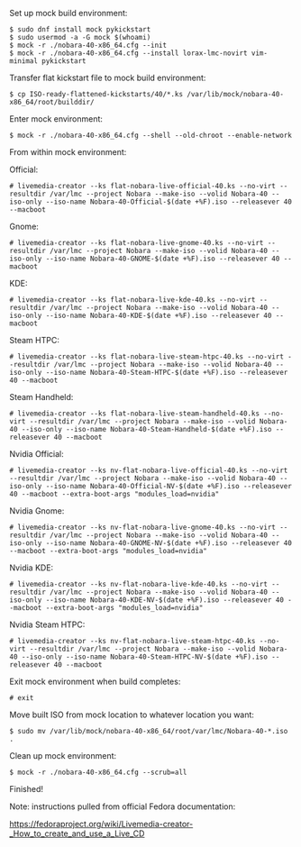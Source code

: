 Set up mock build environment:
```
$ sudo dnf install mock pykickstart
$ sudo usermod -a -G mock $(whoami)
$ mock -r ./nobara-40-x86_64.cfg --init
$ mock -r ./nobara-40-x86_64.cfg --install lorax-lmc-novirt vim-minimal pykickstart
```

Transfer flat kickstart file to mock build environment:

```
$ cp ISO-ready-flattened-kickstarts/40/*.ks /var/lib/mock/nobara-40-x86_64/root/builddir/
```

Enter mock environment:
```
$ mock -r ./nobara-40-x86_64.cfg --shell --old-chroot --enable-network
```

From within mock environment:

Official:
```
# livemedia-creator --ks flat-nobara-live-official-40.ks --no-virt --resultdir /var/lmc --project Nobara --make-iso --volid Nobara-40 --iso-only --iso-name Nobara-40-Official-$(date +%F).iso --releasever 40 --macboot
```

Gnome:
```
# livemedia-creator --ks flat-nobara-live-gnome-40.ks --no-virt --resultdir /var/lmc --project Nobara --make-iso --volid Nobara-40 --iso-only --iso-name Nobara-40-GNOME-$(date +%F).iso --releasever 40 --macboot
```

KDE:
```
# livemedia-creator --ks flat-nobara-live-kde-40.ks --no-virt --resultdir /var/lmc --project Nobara --make-iso --volid Nobara-40 --iso-only --iso-name Nobara-40-KDE-$(date +%F).iso --releasever 40 --macboot
```

Steam HTPC:
```
# livemedia-creator --ks flat-nobara-live-steam-htpc-40.ks --no-virt --resultdir /var/lmc --project Nobara --make-iso --volid Nobara-40 --iso-only --iso-name Nobara-40-Steam-HTPC-$(date +%F).iso --releasever 40 --macboot
```

Steam Handheld:
```
# livemedia-creator --ks flat-nobara-live-steam-handheld-40.ks --no-virt --resultdir /var/lmc --project Nobara --make-iso --volid Nobara-40 --iso-only --iso-name Nobara-40-Steam-Handheld-$(date +%F).iso --releasever 40 --macboot
```



Nvidia Official:
```
# livemedia-creator --ks nv-flat-nobara-live-official-40.ks --no-virt --resultdir /var/lmc --project Nobara --make-iso --volid Nobara-40 --iso-only --iso-name Nobara-40-Official-NV-$(date +%F).iso --releasever 40 --macboot --extra-boot-args "modules_load=nvidia"
```

Nvidia Gnome:
```
# livemedia-creator --ks nv-flat-nobara-live-gnome-40.ks --no-virt --resultdir /var/lmc --project Nobara --make-iso --volid Nobara-40 --iso-only --iso-name Nobara-40-GNOME-NV-$(date +%F).iso --releasever 40 --macboot --extra-boot-args "modules_load=nvidia"
```

Nvidia KDE:
```
# livemedia-creator --ks nv-flat-nobara-live-kde-40.ks --no-virt --resultdir /var/lmc --project Nobara --make-iso --volid Nobara-40 --iso-only --iso-name Nobara-40-KDE-NV-$(date +%F).iso --releasever 40 --macboot --extra-boot-args "modules_load=nvidia"
```

Nvidia Steam HTPC:
```
# livemedia-creator --ks nv-flat-nobara-live-steam-htpc-40.ks --no-virt --resultdir /var/lmc --project Nobara --make-iso --volid Nobara-40 --iso-only --iso-name Nobara-40-Steam-HTPC-NV-$(date +%F).iso --releasever 40 --macboot
```


Exit mock environment when build completes:
```
# exit
```

Move built ISO from mock location to whatever location you want:

```
$ sudo mv /var/lib/mock/nobara-40-x86_64/root/var/lmc/Nobara-40-*.iso .
```

Clean up mock environment:
```
$ mock -r ./nobara-40-x86_64.cfg --scrub=all
```

Finished!

Note: instructions pulled from official Fedora documentation:

https://fedoraproject.org/wiki/Livemedia-creator-_How_to_create_and_use_a_Live_CD


